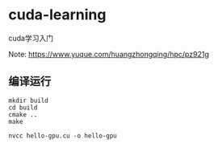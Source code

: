 <!--
 * @Description: 
 * @Author: HCQ
 * @Company(School): UCAS
 * @Email: 1756260160@qq.com
 * @Date: 2022-02-02 20:08:32
 * @LastEditTime: 2022-05-01 13:04:56
 * @FilePath: /cuda-learning/README.md
-->
# cuda-learning
cuda学习入门

Note: https://www.yuque.com/huangzhongqing/hpc/pz921g

## 编译运行
```
mkdir build
cd build
cmake ..
make
```

```
nvcc hello-gpu.cu -o hello-gpu
```
